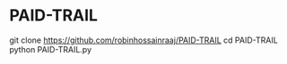 # PAID-TRAIL

git clone https://github.com/robinhossainraaj/PAID-TRAIL
cd PAID-TRAIL
python PAID-TRAIL.py
